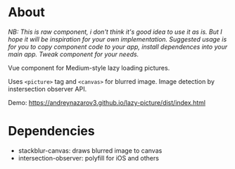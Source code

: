 # About

*NB: This is raw component, i don't think it's good idea to use it as is. But I hope it will be inspiration for your own implementation.
Suggested usage is for you to copy component code to your app, install dependences into your main app. Tweak component for your needs.*

Vue component for Medium-style lazy loading pictures.

Uses `<picture>` tag and `<canvas>` for blurred image.
Image detection by instersection observer API.

Demo: https://andreynazarov3.github.io/lazy-picture/dist/index.html

# Dependencies

- stackblur-canvas: draws blurred image to canvas
- intersection-observer: polyfill for iOS and others
